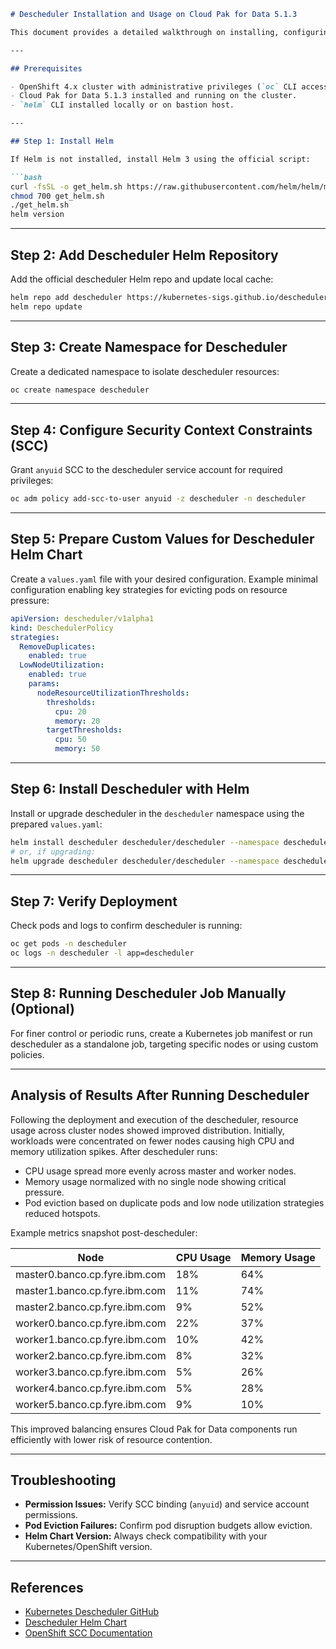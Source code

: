 ````markdown
# Descheduler Installation and Usage on Cloud Pak for Data 5.1.3

This document provides a detailed walkthrough on installing, configuring, and running Kubernetes Descheduler in an OpenShift environment hosting Cloud Pak for Data 5.1.3. The goal is to optimize pod distribution across cluster nodes by evicting pods from overloaded nodes and improving resource balancing.

---

## Prerequisites

- OpenShift 4.x cluster with administrative privileges (`oc` CLI access).
- Cloud Pak for Data 5.1.3 installed and running on the cluster.
- `helm` CLI installed locally or on bastion host.

---

## Step 1: Install Helm

If Helm is not installed, install Helm 3 using the official script:

```bash
curl -fsSL -o get_helm.sh https://raw.githubusercontent.com/helm/helm/main/scripts/get-helm-3
chmod 700 get_helm.sh
./get_helm.sh
helm version
````

---

## Step 2: Add Descheduler Helm Repository

Add the official descheduler Helm repo and update local cache:

```bash
helm repo add descheduler https://kubernetes-sigs.github.io/descheduler/
helm repo update
```

---

## Step 3: Create Namespace for Descheduler

Create a dedicated namespace to isolate descheduler resources:

```bash
oc create namespace descheduler
```

---

## Step 4: Configure Security Context Constraints (SCC)

Grant `anyuid` SCC to the descheduler service account for required privileges:

```bash
oc adm policy add-scc-to-user anyuid -z descheduler -n descheduler
```

---

## Step 5: Prepare Custom Values for Descheduler Helm Chart

Create a `values.yaml` file with your desired configuration. Example minimal configuration enabling key strategies for evicting pods on resource pressure:

```yaml
apiVersion: descheduler/v1alpha1
kind: DeschedulerPolicy
strategies:
  RemoveDuplicates:
    enabled: true
  LowNodeUtilization:
    enabled: true
    params:
      nodeResourceUtilizationThresholds:
        thresholds:
          cpu: 20
          memory: 20
        targetThresholds:
          cpu: 50
          memory: 50
```

---

## Step 6: Install Descheduler with Helm

Install or upgrade descheduler in the `descheduler` namespace using the prepared `values.yaml`:

```bash
helm install descheduler descheduler/descheduler --namespace descheduler -f values.yaml
# or, if upgrading:
helm upgrade descheduler descheduler/descheduler --namespace descheduler -f values.yaml
```

---

## Step 7: Verify Deployment

Check pods and logs to confirm descheduler is running:

```bash
oc get pods -n descheduler
oc logs -n descheduler -l app=descheduler
```

---

## Step 8: Running Descheduler Job Manually (Optional)

For finer control or periodic runs, create a Kubernetes job manifest or run descheduler as a standalone job, targeting specific nodes or using custom policies.

---

## Analysis of Results After Running Descheduler

Following the deployment and execution of the descheduler, resource usage across cluster nodes showed improved distribution. Initially, workloads were concentrated on fewer nodes causing high CPU and memory utilization spikes. After descheduler runs:

* CPU usage spread more evenly across master and worker nodes.
* Memory usage normalized with no single node showing critical pressure.
* Pod eviction based on duplicate pods and low node utilization strategies reduced hotspots.


Example metrics snapshot post-descheduler:

| Node                          | CPU Usage | Memory Usage |
| ----------------------------- | --------- | ------------ |
| master0.banco.cp.fyre.ibm.com | 18%       | 64%          |
| master1.banco.cp.fyre.ibm.com | 11%       | 74%          |
| master2.banco.cp.fyre.ibm.com | 9%        | 52%          |
| worker0.banco.cp.fyre.ibm.com | 22%       | 37%          |
| worker1.banco.cp.fyre.ibm.com | 10%       | 42%          |
| worker2.banco.cp.fyre.ibm.com | 8%        | 32%          |
| worker3.banco.cp.fyre.ibm.com | 5%        | 26%          |
| worker4.banco.cp.fyre.ibm.com | 5%        | 28%          |
| worker5.banco.cp.fyre.ibm.com | 9%        | 10%          |

This improved balancing ensures Cloud Pak for Data components run efficiently with lower risk of resource contention.

---

## Troubleshooting

* **Permission Issues:** Verify SCC binding (`anyuid`) and service account permissions.
* **Pod Eviction Failures:** Confirm pod disruption budgets allow eviction.
* **Helm Chart Version:** Always check compatibility with your Kubernetes/OpenShift version.

---

## References

* [Kubernetes Descheduler GitHub](https://github.com/kubernetes-sigs/descheduler)
* [Descheduler Helm Chart](https://github.com/kubernetes-sigs/descheduler/tree/master/charts/descheduler)
* [OpenShift SCC Documentation](https://docs.openshift.com/container-platform/latest/authentication/managing-security-context-constraints.html)

